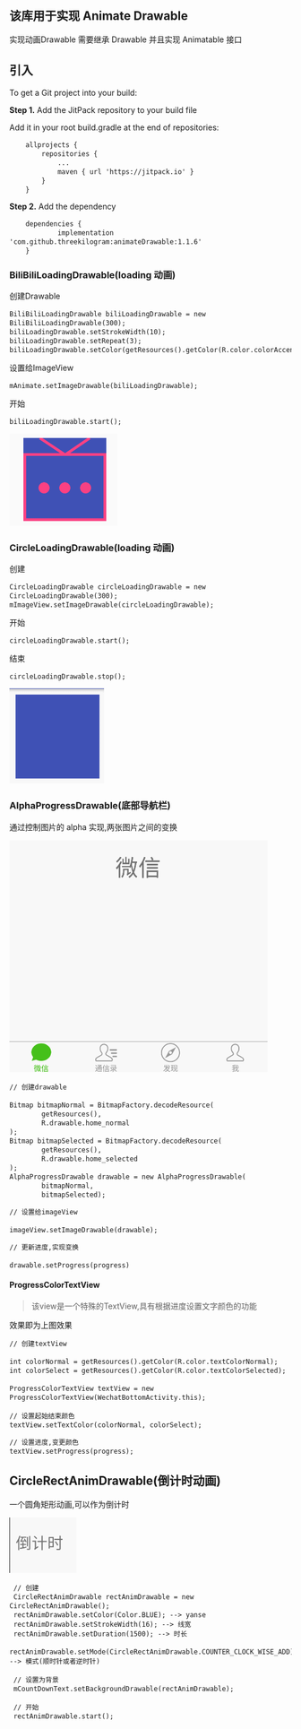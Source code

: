 
## 该库用于实现 Animate Drawable

实现动画Drawable 需要继承 Drawable 并且实现 Animatable 接口

## 引入

To get a Git project into your build:

**Step 1.** Add the JitPack repository to your build file

Add it in your root build.gradle at the end of repositories:

```
	allprojects {
		repositories {
			...
			maven { url 'https://jitpack.io' }
		}
	}
```

**Step 2.** Add the dependency

```
	dependencies {
	        implementation 'com.github.threekilogram:animateDrawable:1.1.6'
	}
```

### BiliBiliLoadingDrawable(loading 动画)

创建Drawable

```
BiliBiliLoadingDrawable biliLoadingDrawable = new BiliBiliLoadingDrawable(300);
biliLoadingDrawable.setStrokeWidth(10);
biliLoadingDrawable.setRepeat(3);
biliLoadingDrawable.setColor(getResources().getColor(R.color.colorAccent));
```

设置给ImageView

```
mAnimate.setImageDrawable(biliLoadingDrawable);
```

开始

```
biliLoadingDrawable.start();
```

![](img/pic01.gif)

### CircleLoadingDrawable(loading 动画)

创建

```
CircleLoadingDrawable circleLoadingDrawable = new CircleLoadingDrawable(300);
mImageView.setImageDrawable(circleLoadingDrawable);
```

开始

```
circleLoadingDrawable.start();
```

结束

```
circleLoadingDrawable.stop();
```

![](img/pic02.gif)

### AlphaProgressDrawable(底部导航栏) 

通过控制图片的 alpha 实现,两张图片之间的变换

![](img/pic03.gif)

```
// 创建drawable

Bitmap bitmapNormal = BitmapFactory.decodeResource(
        getResources(),
        R.drawable.home_normal
);
Bitmap bitmapSelected = BitmapFactory.decodeResource(
        getResources(),
        R.drawable.home_selected
);
AlphaProgressDrawable drawable = new AlphaProgressDrawable(
        bitmapNormal,
        bitmapSelected);
```

```
// 设置给imageView

imageView.setImageDrawable(drawable);
```

```
// 更新进度,实现变换

drawable.setProgress(progress)
```

#### ProgressColorTextView

>该view是一个特殊的TextView,具有根据进度设置文字颜色的功能

效果即为上图效果

```
// 创建textView

int colorNormal = getResources().getColor(R.color.textColorNormal);
int colorSelect = getResources().getColor(R.color.textColorSelected);

ProgressColorTextView textView = new ProgressColorTextView(WechatBottomActivity.this);

// 设置起始结束颜色
textView.setTextColor(colorNormal, colorSelect);
```

```
// 设置进度,变更颜色
textView.setProgress(progress);
```


## CircleRectAnimDrawable(倒计时动画)

一个圆角矩形动画,可以作为倒计时

![](img/pic04.gif)



```
 // 创建
 CircleRectAnimDrawable rectAnimDrawable = new CircleRectAnimDrawable();
 rectAnimDrawable.setColor(Color.BLUE); --> yanse
 rectAnimDrawable.setStrokeWidth(16); --> 线宽
 rectAnimDrawable.setDuration(1500); --> 时长
 rectAnimDrawable.setMode(CircleRectAnimDrawable.COUNTER_CLOCK_WISE_ADD); --> 模式(顺时针或者逆时针)
 
 // 设置为背景
 mCountDownText.setBackgroundDrawable(rectAnimDrawable);
 
 // 开始
 rectAnimDrawable.start();
```